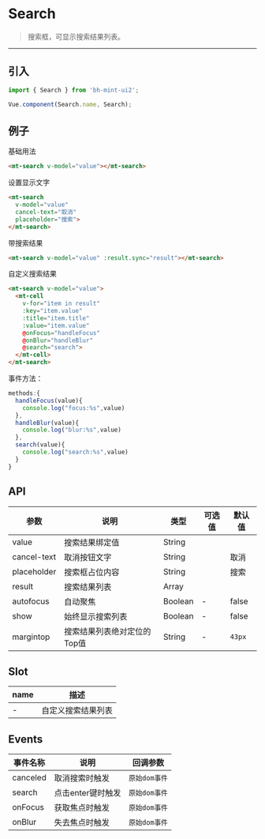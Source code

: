 # Search

> 搜索框，可显示搜索结果列表。

----------

## 引入

```javascript
import { Search } from 'bh-mint-ui2';

Vue.component(Search.name, Search);
```

## 例子

基础用法

```html
<mt-search v-model="value"></mt-search>
```


设置显示文字

```html
<mt-search
  v-model="value"
  cancel-text="取消"
  placeholder="搜索">
</mt-search>
```


带搜索结果

```html
<mt-search v-model="value" :result.sync="result"></mt-search>
```


自定义搜索结果

```html
<mt-search v-model="value">
  <mt-cell
    v-for="item in result"
    :key="item.value"
    :title="item.title"
    :value="item.value"
    @onFocus="handleFocus"
    @onBlur="handleBlur"
    @search="search">
  </mt-cell>
</mt-search>
```

事件方法：
```javaScript
methods:{
  handleFocus(value){
    console.log("focus:%s",value)
  },
  handleBlur(value){
    console.log("blur:%s",value)
  },
  search(value){
    console.log("search:%s",value)
  }
}
```




## API
| 参数 | 说明 | 类型 | 可选值 | 默认值 |
|------|-------|---------|-------|--------|
| value | 搜索结果绑定值  | String | |   |
| cancel-text | 取消按钮文字 | String | | 取消 |
| placeholder | 搜索框占位内容  | String | | 搜索 |
| result | 搜索结果列表 | Array | | |
| autofocus | 自动聚焦 | Boolean | - | false |
| show | 始终显示搜索列表 | Boolean | - | false |
| margintop | 搜索结果列表绝对定位的Top值 | String | - | `43px` |

## Slot

| name | 描述 |
|------|--------|
| - | 自定义搜索结果列表|


<script>
  export default {
    data: function(){
      return {
        value:"",
        result:[{value:"ok",title:"ok"}]
      }
    },
    methods:{
    }
  };
</script>

## Events
| 事件名称 | 说明 | 回调参数 |
|---------- |-------- |---------- |
| canceled  | 取消搜索时触发 | `原始dom事件`  |
| search  | 点击enter键时触发 | `原始dom事件`  |
| onFocus  | 获取焦点时触发 | `原始dom事件`  |
| onBlur  | 失去焦点时触发 | `原始dom事件`  |
